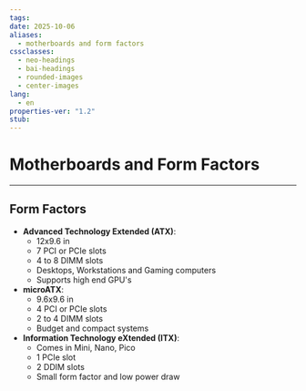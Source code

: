 ```yaml
---
tags: 
date: 2025-10-06
aliases:
  - motherboards and form factors
cssclasses:
  - neo-headings
  - bai-headings
  - rounded-images
  - center-images
lang:
  - en
properties-ver: "1.2"
stub:
---
```

# Motherboards and Form Factors

***
## Form Factors
- **Advanced Technology Extended (ATX)**:
    - 12x9.6 in
    - 7 PCI or PCIe slots
    - 4 to 8 DIMM slots
    - Desktops, Workstations and Gaming computers
    - Supports high end GPU's
- **microATX**:
    - 9.6x9.6 in
    - 4 PCI or PCIe slots
    - 2 to 4 DIMM slots
    - Budget and compact systems
- **Information Technology eXtended (ITX)**:
    - Comes in Mini, Nano, Pico
    - 1 PCIe slot
    - 2 DDIM slots
    - Small form factor and low power draw